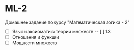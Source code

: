 ML-2
====

Домашнее задание по курсу "Математическая логика - 2"
- [ ] Язык и аксиоматика теории множеств
-- [ ] 1.3
- [ ] Отношения и функции
- [ ] Мощности множеств

